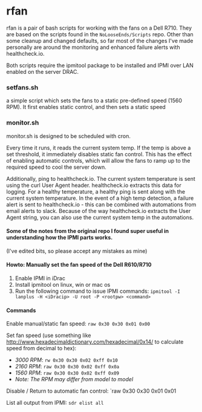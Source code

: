 # rfan

rfan is a pair of bash scripts for working with the fans on a Dell R710. They are based on the scripts found in the `NoLooseEnds/Scripts` repo. Other than some cleanup and changed defaults, so far most of the changes I've made personally are around the monitoring and enhanced failure alerts with healthcheck.io.

Both scripts require the ipmitool package to be installed and IPMI over LAN enabled on the server DRAC.

### setfans.sh
a simple script which sets the fans to a static pre-defined speed (1560 RPM).
It first enables static control, and then sets a static speed

### monitor.sh
monitor.sh is designed to be scheduled with cron.

Every time it runs, it reads the current system temp. If the temp is above a set threshold, it immediately disables static fan control. This has the effect of enabling automatic controls, which will allow the fans to ramp up to the required speed to cool the server down.

Additionally, ping to healthcheck.io. The current system temperature is sent using the curl User Agent header. healthcheck.io extracts this data for logging. For a healthy temperature, a healthy ping is sent along with the current system temperature. In the event of a high temp detection, a failure alert is sent to healthcheck.io - this can be combined with automations from email alerts to slack. Because of the way healthcheck.io extracts the User Agent string, you can also use the current system temp in the automations.

#### Some of the notes from the original repo I found super useful in understanding how the IPMI parts works.
(I've edited bits, so please accept any mistakes as mine) 

#### Howto: Manually set the fan speed of the Dell R610/R710

1. Enable IPMI in iDrac
2. Install ipmitool on linux, win or mac os
3. Run the following command to issue IPMI commands: 
`ipmitool -I lanplus -H <iDracip> -U root -P <rootpw> <command>`

#### Commands

Enable manual/static fan speed: `raw 0x30 0x30 0x01 0x00`

Set fan speed (use something like http://www.hexadecimaldictionary.com/hexadecimal/0x14/ to calculate speed from decimal to hex):
 - *3000 RPM*: `rw 0x30 0x30 0x02 0xff 0x10`
 - *2160 RPM*: `raw 0x30 0x30 0x02 0xff 0x0a`
 - *1560 RPM*: `raw 0x30 0x30 0x02 0xff 0x09`
 - _Note: The RPM may differ from model to model_

Disable / Return to automatic fan control: `raw 0x30 0x30 0x01 0x01

List all output from IPMI: `sdr elist all`
